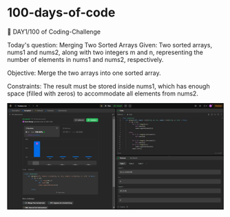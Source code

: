 # 100-days-of-code

🚀 DAY1/100 of Coding-Challenge

Today's question: Merging Two Sorted Arrays 
Given: Two sorted arrays, nums1 and nums2, along with two integers m and n, representing the number of elements in nums1 and nums2, respectively.

Objective: Merge the two arrays into one sorted array.

Constraints: The result must be stored inside nums1, which has enough space (filled with zeros) to accommodate all elements from nums2.


![Day 1 Screenshot](./Day01/1.png)
